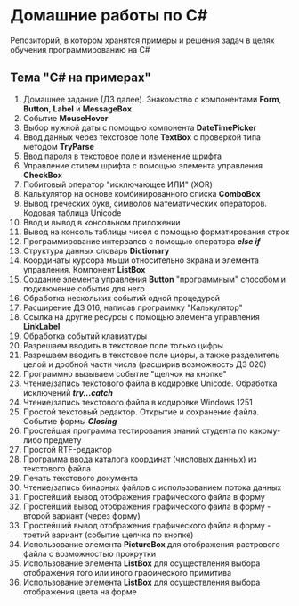 # Домашние работы по C#
Репозиторий, в котором хранятся примеры и решения задач в целях обучения программированию на C#

## Тема "C# на примерах"

1.  Домашнее задание (ДЗ далее). Знакомство с компонентами **Form**, **Button**, **Label** и **MessageBox**
2.  Событие **MouseHover**
3.  Выбор нужной даты с помощью компонента **DateTimePicker**
4.  Ввод данных через текстовое поле **TextBox** с проверкой типа методом **TryParse**
5.  Ввод пароля в текстовое поле и изменение шрифта
6.  Управление стилем шрифта с помощью элемента управления **CheckBox**
7.  Побитовый оператор "исключающее ИЛИ" (XOR)
8.  Калькулятор на основе комбинированного списка **ComboBox**
9.  Вывод греческих букв, символов математических операторов. Кодовая таблица Unicode
10. Ввод и вывод в консольном приложении
11. Вывод на консоль таблицы чисел с помощью форматирования строк
12. Программирование интервалов с помощью оператора ***else if***
13. Структура данных словарь **Dictionary**
14. Координаты курсора мыши относительно экрана и элемента управления. Компонент **ListBox**
15. Создание элемента управления **Button** "программным" способом и подключение события для него
16. Обработка нескольких событий одной процедурой
17. Расширение ДЗ 016, написав программку "Калькулятор"
18. Ссылка на другие ресурсы с помощью элемента управления **LinkLabel**
19. Обработка событий клавиатуры
20. Разрешаем вводить в текстовое поле только цифры
21. Разрешаем вводить в текстовое поле цифры, а также разделитель целой и дробной части числа (расширив возможность ДЗ 020)
22. Программно вызываем событие "щелчок на кнопке"
23. Чтение/запись текстового файла в кодировке Unicode. Обработка исключений ***try...catch***
24. Чтение/запись текстового файла в кодировке Windows 1251
25. Простой текстовый редактор. Открытие и сохранение файла. Событие формы ***Closing***
26. Простейшая программа тестирования знаний студента по какому-либо предмету
27. Простой RTF-редактор
28. Программа ввода каталога координат (числовых данных) из текстового файла
29. Печать текстового документа
30. Чтение/запись бинарных файлов с использованием потока данных
31. Простейший вывод отображения графического файла в форму
32. Простейший вывод отображения графического файла в форму - второй вариант (через форму)
33. Простейший вывод отображения графического файла в форму - третий вариант (событие щелчка по кнопке)
34. Использование элемента **PictureBox** для отображения растрового файла с возможностью прокрутки
35. Использование элемента **ListBox** для осуществления выбора отображения того или иного графического примитива
36. Использование элемента **ListBox** для осуществления выбора отображения цвета на форме
